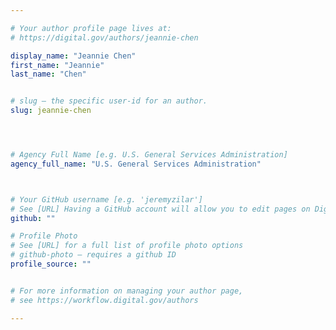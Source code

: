 ```yaml
---

# Your author profile page lives at:
# https://digital.gov/authors/jeannie-chen

display_name: "Jeannie Chen"
first_name: "Jeannie"
last_name: "Chen"


# slug — the specific user-id for an author.
slug: jeannie-chen




# Agency Full Name [e.g. U.S. General Services Administration]
agency_full_name: "U.S. General Services Administration"



# Your GitHub username [e.g. 'jeremyzilar']
# See [URL] Having a GitHub account will allow you to edit pages on DigitalGov. The image used in your GitHub account can also be used to populate your digital.gov profile photo.
github: ""

# Profile Photo
# See [URL] for a full list of profile photo options
# github-photo — requires a github ID
profile_source: ""


# For more information on managing your author page,
# see https://workflow.digital.gov/authors

---
```

